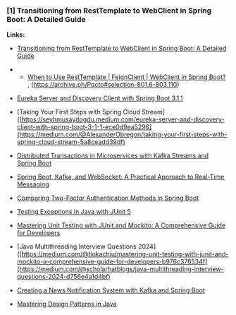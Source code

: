### [1] Transitioning from RestTemplate to WebClient in Spring Boot: A Detailed Guide

**Links:**
- [Transitioning from RestTemplate to WebClient in Spring Boot: A Detailed Guide](https://medium.com/hprog99/transitioning-from-resttemplate-to-webclient-in-spring-boot-a-detailed-guide-4febd21063ba)

- - [When to Use RestTemplate | FeignClient | WebClient in Spring Boot?](https://medium.com/javarevisited/when-to-use-resttemplate-feignclient-webclient-in-spring-boot-ec027793b0c5) , (https://archive.ph/Pqcto#selection-801.6-803.110)

- [Eureka Server and Discovery Client with Spring Boot 3.1.1](https://seyhmusaydogdu.medium.com/eureka-server-and-discovery-client-with-spring-boot-3-1-1-ece0d9ea5296)


- [Taking Your First Steps with Spring Cloud Stream]([https://seyhmusaydogdu.medium.com/eureka-server-and-discovery-client-with-spring-boot-3-1-1-ece0d9ea5296](https://medium.com/@AlexanderObregon/taking-your-first-steps-with-spring-cloud-stream-5a8ceadd39df)


- [Distributed Transactions in Microservices with Kafka Streams and Spring Boot](https://piotrminkowski.com/2022/01/24/distributed-transactions-in-microservices-with-kafka-streams-and-spring-boot/)

- [Spring Boot, Kafka, and WebSocket: A Practical Approach to Real-Time Messaging](https://umar-fajar14.medium.com/spring-boot-kafka-and-websocket-a-practical-approach-to-real-time-messaging-6169f5995fe1)


- [Comparing Two-Factor Authentication Methods in Spring Boot](https://medium.com/@AlexanderObregon/comparing-two-factor-authentication-methods-in-spring-boot-1f6843c8e240)

- [Testing Exceptions in Java with JUnit 5](https://archive.ph/JO768)


- [Mastering Unit Testing with JUnit and Mockito: A Comprehensive Guide for Developers](https://medium.com/@tiokachiu/mastering-unit-testing-with-junit-and-mockito-a-comprehensive-guide-for-developers-b976c376534f)

- [Java Multithreading Interview Questions 2024]([https://medium.com/@tiokachiu/mastering-unit-testing-with-junit-and-mockito-a-comprehensive-guide-for-developers-b976c376534f](https://medium.com/@scholarhatblogs/java-multithreading-interview-questions-2024-d756e4a1d4bf)



- [Creating a News Notification System with Kafka and Spring Boot](https://blog.devgenius.io/creating-a-news-notification-system-with-kafka-and-spring-boot-01b41837e807)

- [Mastering Design Patterns in Java](https://medium.com/javarevisited/mastering-design-patterns-in-java-1e39194ac480)
